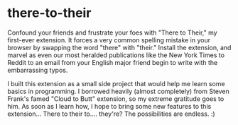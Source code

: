 # there-to-their
 
Confound your friends and frustrate your foes with "There to Their," my first-ever extension. It forces a very common spelling mistake in your browser by swapping the word "there" with "their." Install the extension, and marvel as even our most heralded publications like the New York Times to Reddit to an email from your English major friend begin to write with the embarrassing typos.

I built this extension as a small side project that would help me learn some basics in programming. I borrowed heavily (almost completely) from Steven Frank's famed "Cloud to Butt" extension, so my extreme gratitude goes to him. As soon as I learn how, I hope to bring some new features to this extension... There to their to.... they're? The possibilities are endless. :) ﻿

